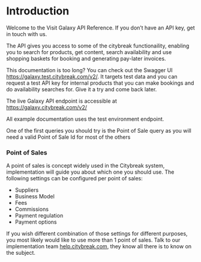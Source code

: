 # Introduction

Welcome to the Visit Galaxy API Reference. If you don’t have an API key, get in touch with us.

The API gives you access to some of the citybreak functionaility, enabling you to search for products, get content, search availability and use shopping baskets for booking and generating pay-later invoices. 

This documentation is too long? You can check out the Swagger UI <a href="https://galaxy.test.citybreak.com/v2/">https://galaxy.test.citybreak.com/v2/</a>. It targets test data and you can request a test API key for internal products that you can make bookings and do availability searches for. Give it a try and come back later.

The live Galaxy API endpoint is accessible at <a href="https://galaxy.citybreak.com/v2/">https://galaxy.citybreak.com/v2/</a>

All example documentation uses the test environment endpoint.

<aside class="notice">One of the first queries you should try is the Point of Sale query as you will need a valid Point of Sale Id for most of the others<aside>
  
# Point of Sales
  
A point of sales is concept widely used in the Citybreak system, implementation will guide you about which one you should use.
The following settings can be configured per point of sales:
* Suppliers
* Business Model
* Fees
* Commissions
* Payment regulation
* Payment options

If you wish different combination of those settings for different purposes, you most likely would like to use more than 1 point of sales. Talk to our implementation team <a href='https://help.citybreak.com/'>help.citybreak.com</a>, they know all there is to know on the subject. 
